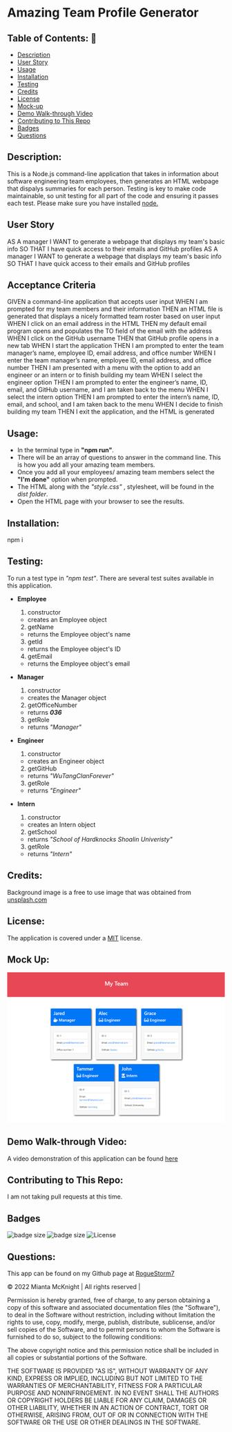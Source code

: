 # Amazing Team Profile Generator

## Table of Contents: 📖
  * [Description](#description)
  * [User Story](#user-story)
  * [Usage](#usage)
  * [Installation](#installation)
  * [Testing](#testing)
  * [Credits](#credits)
  * [License](#license)
  * [Mock-up](#mock-up)
  * [Demo Walk-through  Video](#demo-walk-through-video)
  * [Contributing to This Repo](#contributing-to-this-repo)
  * [Badges](#badges)
  * [Questions](#questions)
  
## Description:
  This is a Node.js command-line application that takes in information about software engineering team employees, then generates an HTML webpage that dispalys summaries for each person. Testing is key to make code maintainable, so unit testing for all part of the code and ensuring it passes each test. Please make sure you have installed [node.](https://nodejs.org/en/)

## User Story
AS A manager
I WANT to generate a webpage that displays my team's basic info
SO THAT I have quick access to their emails and GitHub profiles
AS A manager
I WANT to generate a webpage that displays my team's basic info
SO THAT I have quick access to their emails and GitHub profiles

## Acceptance Criteria
GIVEN a command-line application that accepts user input
WHEN I am prompted for my team members and their information
THEN an HTML file is generated that displays a nicely formatted team roster based on user input
WHEN I click on an email address in the HTML
THEN my default email program opens and populates the TO field of the email with the address
WHEN I click on the GitHub username
THEN that GitHub profile opens in a new tab
WHEN I start the application
THEN I am prompted to enter the team manager’s name, employee ID, email address, and office number
WHEN I enter the team manager’s name, employee ID, email address, and office number
THEN I am presented with a menu with the option to add an engineer or an intern or to finish building my team
WHEN I select the engineer option
THEN I am prompted to enter the engineer’s name, ID, email, and GitHub username, and I am taken back to the menu
WHEN I select the intern option
THEN I am prompted to enter the intern’s name, ID, email, and school, and I am taken back to the menu
WHEN I decide to finish building my team
THEN I exit the application, and the HTML is generated

## Usage: 
- In the terminal type in **"npm run"**.
- There will be an array of questions to answer in the command line. This is how you add all your amazing team members.
- Once you add all your employees/ amazing team members select the **"I'm done"** option when prompted. 
- The HTML along with the  _"style.css"_ , stylesheet, will  be found in the _dist folder_. 
- Open the HTML page with your browser to see the results.

## Installation: 
npm i

## Testing: 
To run a test type in _"npm test"_. There are several test suites available in this application.

- __Employee__
   1. constructor
    - creates an Employee object
   2. getName
    - returns the Employee object's name
   3. getId
    - returns the Employee object's ID
   4. getEmail
    - returns the Employee object's email

- __Manager__
    1. constructor
    - creates the Manager object
    2. getOfficeNumber
    -  returns ***036***
    3. getRole
    -  returns *"Manager"*

- __Engineer__
    1. constructor
    - creates an Engineer object
    2. getGitHub
    - returns *"WuTangClanForever"*
    3. getRole
    - returns *"Engineer"*

- __Intern__
    1. constructor
    - creates an Intern object
    2. getSchool
    - returns *"School of Hardknocks Shoalin Univeristy"*
    3. getRole
    - returns *"Intern"*

## Credits:
Background image is a free to use image that was obtained from [unsplash.com](https://unsplash.com/photos/AMssSjUaTY4)

## License:
The application is covered under a [MIT](https://opensource.org/licenses/MIT) license.

## Mock Up: 
![Mock Up](./assets/images/mockup.png)

## Demo Walk-through Video:   
A video demonstration of this application can be found [here]()

## Contributing to This Repo: 
I am not taking pull requests at this time.

## Badges
![badge size](https://img.shields.io/badge/GitHub-100000?style=for-the-badge&logo=github&logoColor=white)
![badge size](https://img.shields.io/badge/Made%20for-VSCode-1f425f.svg)
![License](https://img.shields.io/badge/License-MIT-blue)

## Questions: 
This app can be found on my Github page at [RogueStorm7](https://github.com/RogueStorm7/The-Team-Profile-Generator.git)

&copy; 2022 Mianta McKnight  | All rights reserved | 

Permission is hereby granted, free of charge, to any person obtaining a copy
of this software and associated documentation files (the "Software"), to deal
in the Software without restriction, including without limitation the rights
to use, copy, modify, merge, publish, distribute, sublicense, and/or sell
copies of the Software, and to permit persons to whom the Software is
furnished to do so, subject to the following conditions:

The above copyright notice and this permission notice shall be included in all
copies or substantial portions of the Software.

THE SOFTWARE IS PROVIDED "AS IS", WITHOUT WARRANTY OF ANY KIND, EXPRESS OR
IMPLIED, INCLUDING BUT NOT LIMITED TO THE WARRANTIES OF MERCHANTABILITY,
FITNESS FOR A PARTICULAR PURPOSE AND NONINFRINGEMENT. IN NO EVENT SHALL THE
AUTHORS OR COPYRIGHT HOLDERS BE LIABLE FOR ANY CLAIM, DAMAGES OR OTHER
LIABILITY, WHETHER IN AN ACTION OF CONTRACT, TORT OR OTHERWISE, ARISING FROM,
OUT OF OR IN CONNECTION WITH THE SOFTWARE OR THE USE OR OTHER DEALINGS IN THE
SOFTWARE.
